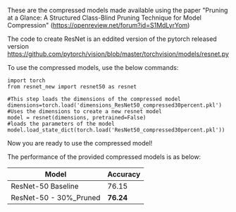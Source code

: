 These are the compressed models made available using the paper "Pruning at a Glance: A Structured Class-Blind Pruning Technique for Model Compression" (https://openreview.net/forum?id=S1MdLyrYom)

The code to create ResNet is an eddited version of the pytorch released version https://github.com/pytorch/vision/blob/master/torchvision/models/resnet.py
      

To use the compressed models, use the below commands:

```
import torch
from resnet_new import resnet50 as resnet

#This step loads the dimensions of the compressed model
dimensions=torch.load('dimensions_ResNet50_compressed30percent.pkl')
#Uses the dimensions to create a new resnet model
model = resnet(dimensions, pretrained=False)
#loads the parameters of the model
model.load_state_dict(torch.load('ResNet50_compressed30percent.pkl'))
```
Now you are ready to use the compressed model!

The performance of the provided compressed models is as below:

| Model  | Accuracy |
| ------------- | ------------- |
| ResNet-50 Baseline  | 76.15  |
| ResNet-50 - 30%_Pruned  | **76.24**  |

